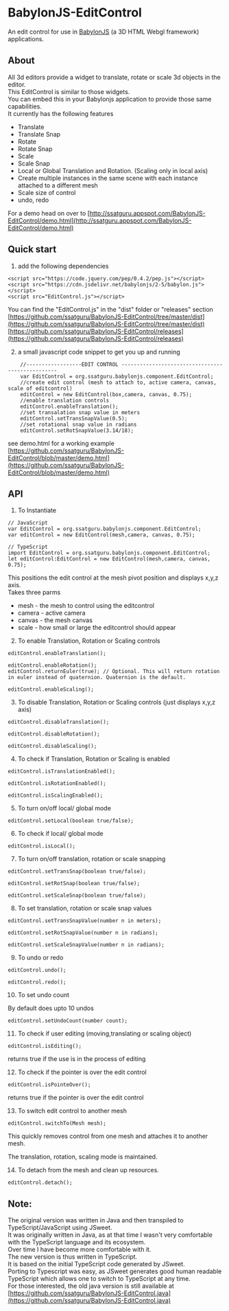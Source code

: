 # BabylonJS-EditControl
An edit control for use in [BabylonJS](http://www.babylonjs.com/) (a 3D HTML Webgl framework)  applications.

## About
All 3d editors provide a widget to translate, rotate or scale 3d objects in the editor.  
This EditControl is similar to those widgets.  
You can embed this in your Babylonjs application to provide those same capabilities.  
It currently has the following features  
* Translate 
* Translate Snap
* Rotate 
* Rotate Snap
* Scale 
* Scale Snap
* Local or Global  Translation and Rotation. (Scaling only in local axis)
* Create multiple instances in the same scene with each instance attached to a different mesh
* Scale size of control
* undo, redo

For a demo head on over to [http://ssatguru.appspot.com/BabylonJS-EditControl/demo.html](http://ssatguru.appspot.com/BabylonJS-EditControl/demo.html)

## Quick start

1) add the following dependencies 
 ```
<script src="https://code.jquery.com/pep/0.4.2/pep.js"></script>
<script src="https://cdn.jsdelivr.net/babylonjs/2-5/babylon.js"></script>
<script src="EditControl.js"></script>
```
You can find the "EditControl.js" in the "dist" folder or "releases" section  
[https://github.com/ssatguru/BabylonJS-EditControl/tree/master/dist](https://github.com/ssatguru/BabylonJS-EditControl/tree/master/dist)  
[https://github.com/ssatguru/BabylonJS-EditControl/releases](https://github.com/ssatguru/BabylonJS-EditControl/releases)


2) a small javascript code snippet to get you up and running
```
	//------------------EDIT CONTROL -------------------------------------------------
	var EditControl = org.ssatguru.babylonjs.component.EditControl;
	//create edit control (mesh to attach to, active camera, canvas, scale of editcontrol)
	editControl = new EditControl(box,camera, canvas, 0.75);
	//enable translation controls
	editControl.enableTranslation();
	//set transalation snap value in meters
	editControl.setTransSnapValue(0.5);
	//set rotational snap value in radians
	editControl.setRotSnapValue(3.14/18);

```

see demo.html for a working example
[https://github.com/ssatguru/BabylonJS-EditControl/blob/master/demo.html](https://github.com/ssatguru/BabylonJS-EditControl/blob/master/demo.html)

## API
1) To Instantiate
```
// JavaScript
var EditControl = org.ssatguru.babylonjs.component.EditControl;
var editControl = new EditControl(mesh,camera, canvas, 0.75);
```
```
// TypeScript
import EditControl = org.ssatguru.babylonjs.component.EditControl;
let editControl:EditControl = new EditControl(mesh,camera, canvas, 0.75);
```
This positions the edit control at the mesh pivot position and displays  x,y,z axis.  
Takes three parms
* mesh - the mesh to control using the editcontrol
* camera - active camera
* canvas - the mesh canvas 
* scale - how small or large the editcontrol should appear
2) To enable Translation, Rotation or Scaling controls
```
editControl.enableTranslation();
```
```
editControl.enableRotation();
editControl.returnEuler(true); // Optional. This will return rotation in euler instead of quaternion. Quaternion is the default.
```
```
editControl.enableScaling();
```
3) To disable Translation, Rotation or Scaling controls (just displays x,y,z axis)
```
editControl.disableTranslation();
```
```
editControl.disableRotation();
```
```
editControl.disableScaling();
```
4) To check if Translation, Rotation or Scaling is enabled
```
editControl.isTranslationEnabled();
```
```
editControl.isRotationEnabled();
```
```
editControl.isScalingEnabled();
```
5) To turn on/off local/ global mode
```
editControl.setLocal(boolean true/false);
```
6) To check if local/ global mode
```
editControl.isLocal();
```
7) To turn on/off translation, rotation or scale snapping
```
editControl.setTransSnap(boolean true/false);
```
```
editControl.setRotSnap(boolean true/false);
```
```
editControl.setScaleSnap(boolean true/false);
```
8) To set translation, rotation or scale snap values
```
editControl.setTransSnapValue(number n in meters);
```
```
editControl.setRotSnapValue(number n in radians);
```
```
editControl.setScaleSnapValue(number n in radians);
```
9) To undo or redo
```
editControl.undo();
```
```
editControl.redo();
```
10) To set undo count

By default does upto 10 undos
```
editControl.setUndoCount(number count);
```
11) To check if user editing (moving,translating or scaling object)
```
editControl.isEditing();
```
returns true if the use is in the process of editing

12) To check if the pointer is over the edit control
```
editControl.isPointeOver();
```
returns true if the pointer is over the edit control

13) To switch edit control to another mesh
```
editControl.switchTo(Mesh mesh);
```
This quickly removes control from one mesh and attaches it to another mesh.

The translation, rotation, scaling mode is maintained.

14) To detach from the mesh and clean up resources.
```
editControl.detach();
```

## Note:  
The original version was written in Java and then transpiled to TypeScript/JavaScript using JSweet.  
It was originally written in Java, as at that time I wasn't very comfortable with the TypeScript language and its ecosystem.  
Over time I have become more comfortable with it.  
The new version is thus written in TypeScript.  
It is based on the initial TypeScript code generated by JSweet.  
Porting to Typescript was easy, as JSweet generates good human readable TypeScript which allows one to switch to TypeScript at any time.  
For those interested, the old java version is still available at [https://github.com/ssatguru/BabylonJS-EditControl.java](https://github.com/ssatguru/BabylonJS-EditControl.java)

